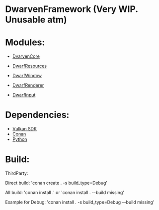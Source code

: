 # DwarvenFramework (Very WIP. Unusable atm)

Modules:
=============
- [DvarvenCore](https://github.com/Caostick/DwarvenFramework/tree/main/DwarvenCore)

- [DwarfResources](https://github.com/Caostick/DwarvenFramework/tree/main/DwarfResources)
- [DwarfWindow](https://github.com/Caostick/DwarvenFramework/tree/main/DwarfWindow)
- [DwarfRenderer](https://github.com/Caostick/DwarvenFramework/tree/main/DwarfRenderer)
- [DwarfInput](https://github.com/Caostick/DwarvenFramework/tree/main/DwarfInput)

Dependencies:
=============
- [Vulkan SDK](https://vulkan.lunarg.com)
- [Conan](https://conan.io)
- [Python](https://www.python.org)

Build:
=============
ThirdParty:

Direct build: 'conan create . -s build_type=Debug'

All build: 'conan install .' or 'conan install . --build missing'

Example for Debug: 'conan install . -s build_type=Debug --build missing'
